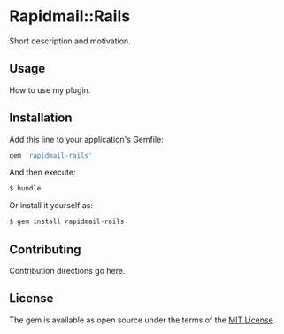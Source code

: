 # Rapidmail::Rails
Short description and motivation.

## Usage
How to use my plugin.

## Installation
Add this line to your application's Gemfile:

```ruby
gem 'rapidmail-rails'
```

And then execute:
```bash
$ bundle
```

Or install it yourself as:
```bash
$ gem install rapidmail-rails
```

## Contributing
Contribution directions go here.

## License
The gem is available as open source under the terms of the [MIT License](https://opensource.org/licenses/MIT).

